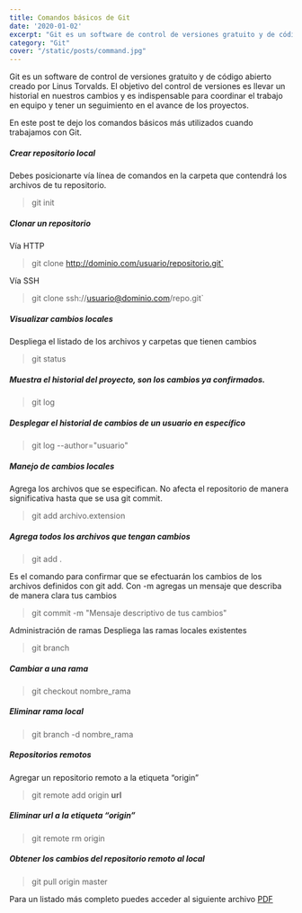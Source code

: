```yaml
---
title: Comandos básicos de Git
date: '2020-01-02'
excerpt: "Git es un software de control de versiones gratuito y de código abierto creado por Linus Torvalds. El objetivo del control..."
category: "Git"
cover: "/static/posts/command.jpg"
---
```


Git es un software de control de versiones gratuito y de código abierto creado por Linus Torvalds. El objetivo del control de versiones es llevar un historial en nuestros cambios y es indispensable para coordinar el trabajo en equipo y tener un seguimiento en el avance de los proyectos.

En este post te dejo los comandos básicos más utilizados cuando trabajamos con Git.

<h5>Crear repositorio local</h5>
Debes posicionarte vía línea de comandos en la carpeta que contendrá los archivos de tu repositorio.

> git init

<h5>Clonar un repositorio</h5>

Vía HTTP
> git clone http://dominio.com/usuario/repositorio.git`

Vía SSH
> git clone ssh://usuario@dominio.com/repo.git`

<h5>Visualizar cambios locales</h5>
Despliega el listado de los archivos y carpetas que tienen cambios

> git status

<h5>Muestra el historial del proyecto, son los cambios ya confirmados.</h5>

> git log

<h5>Desplegar el historial de cambios de un usuario en específico</h5>

> git log --author="usuario"

<h5>Manejo de cambios locales</h5>
Agrega los archivos que se especifican. No afecta el repositorio de manera significativa hasta que se usa git commit.

> git add archivo.extension

<h5>Agrega todos los archivos que tengan cambios</h5>

> git add .

Es el comando para confirmar que se efectuarán los cambios de los archivos definidos con git add. Con -m agregas un mensaje que describa de manera clara tus cambios

> git commit -m "Mensaje descriptivo de tus cambios"

Administración de ramas
Despliega las ramas locales existentes

> git branch

<h5>Cambiar a una rama</h5>

> git checkout nombre_rama

<h5>Eliminar rama local</h5>

> git branch -d nombre_rama

<h5>Repositorios remotos</h5>
Agregar un repositorio remoto a la etiqueta “origin”

> git remote add origin **url**

<h5>Eliminar url a la etiqueta “origin”</h5>

> git remote rm origin

<h5>Obtener los cambios del repositorio remoto al local</h5>

> git pull origin master

Para un listado más completo puedes acceder al siguiente archivo <a href="https://github.github.com/training-kit/downloads/es_ES/github-git-cheat-sheet.pdf">PDF</a>
